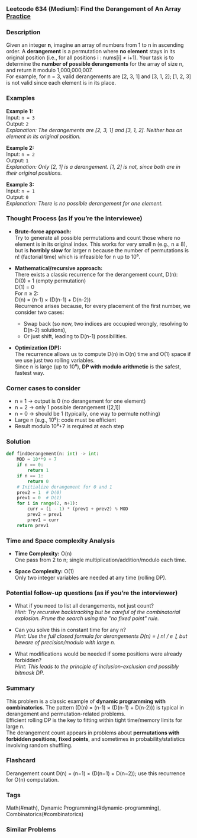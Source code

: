 ### Leetcode 634 (Medium): Find the Derangement of An Array [Practice](https://leetcode.com/problems/find-the-derangement-of-an-array)

### Description  
Given an integer **n**, imagine an array of numbers from 1 to n in ascending order. A **derangement** is a permutation where **no element** stays in its original position (i.e., for all positions i : nums[i] ≠ i+1). Your task is to determine the **number of possible derangements** for the array of size n, and return it modulo 1,000,000,007.  
For example, for n = 3, valid derangements are [2, 3, 1] and [3, 1, 2]; [1, 2, 3] is not valid since each element is in its place.

### Examples  

**Example 1:**  
Input: `n = 3`  
Output: `2`  
*Explanation: The derangements are [2, 3, 1] and [3, 1, 2]. Neither has an element in its original position.*

**Example 2:**  
Input: `n = 2`  
Output: `1`  
*Explanation: Only [2, 1] is a derangement. [1, 2] is not, since both are in their original positions.*

**Example 3:**  
Input: `n = 1`  
Output: `0`  
*Explanation: There is no possible derangement for one element.*

### Thought Process (as if you’re the interviewee)  
- **Brute-force approach:**  
  Try to generate all possible permutations and count those where no element is in its original index. This works for very small n (e.g., n ≤ 8), but is **horribly slow** for larger n because the number of permutations is n! (factorial time) which is infeasible for n up to 10⁶.

- **Mathematical/recursive approach:**  
  There exists a classic recurrence for the derangement count, D(n):  
  D(0) = 1 (empty permutation)  
  D(1) = 0  
  For n ≥ 2:  
  D(n) = (n-1) × (D(n-1) + D(n-2))  
  Recurrence arises because, for every placement of the first number, we consider two cases:  
  - Swap back (so now, two indices are occupied wrongly, resolving to D(n-2) solutions),  
  - Or just shift, leading to D(n-1) possibilities.  

- **Optimization (DP):**  
  The recurrence allows us to compute D(n) in O(n) time and O(1) space if we use just two rolling variables.  
  Since n is large (up to 10⁶), **DP with modulo arithmetic** is the safest, fastest way.

### Corner cases to consider  
- n = 1 → output is 0 (no derangement for one element)
- n = 2 → only 1 possible derangement ([2,1])
- n = 0 → should be 1 (typically, one way to permute nothing)
- Large n (e.g., 10⁶): code must be efficient
- Result modulo 10⁹+7 is required at each step

### Solution

```python
def findDerangement(n: int) -> int:
    MOD = 10**9 + 7
    if n == 0:
        return 1
    if n == 1:
        return 0
    # Initialize derangement for 0 and 1
    prev2 = 1  # D(0)
    prev1 = 0  # D(1)
    for i in range(2, n+1):
        curr = (i - 1) * (prev1 + prev2) % MOD
        prev2 = prev1
        prev1 = curr
    return prev1
```

### Time and Space complexity Analysis  

- **Time Complexity:** O(n)  
  One pass from 2 to n; single multiplication/addition/modulo each time.

- **Space Complexity:** O(1)  
  Only two integer variables are needed at any time (rolling DP).

### Potential follow-up questions (as if you’re the interviewer)  

- What if you need to list all derangements, not just count?  
  *Hint: Try recursive backtracking but be careful of the combinatorial explosion. Prune the search using the "no fixed point" rule.*

- Can you solve this in constant time for any n?  
  *Hint: Use the full closed formula for derangements D(n) = ⌊ n! / e ⌉, but beware of precision/modulo with large n.*

- What modifications would be needed if some positions were already forbidden?  
  *Hint: This leads to the principle of inclusion-exclusion and possibly bitmask DP.*

### Summary

This problem is a classic example of **dynamic programming with combinatorics**. The pattern (D(n) = (n-1) × (D(n-1) + D(n-2))) is typical in derangement and permutation-related problems.  
Efficient rolling DP is the key to fitting within tight time/memory limits for large n.  
The derangement count appears in problems about **permutations with forbidden positions**, **fixed points**, and sometimes in probability/statistics involving random shuffling.


### Flashcard
Derangement count D(n) = (n−1) × (D(n−1) + D(n−2)); use this recurrence for O(n) computation.

### Tags
Math(#math), Dynamic Programming(#dynamic-programming), Combinatorics(#combinatorics)

### Similar Problems
